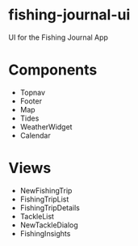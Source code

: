 # fishing-journal-ui
UI for the Fishing Journal App

# Components
- Topnav
- Footer
- Map
- Tides
- WeatherWidget
- Calendar

# Views
- NewFishingTrip
- FishingTripList
- FishingTripDetails
- TackleList
- NewTackleDialog
- FishingInsights
